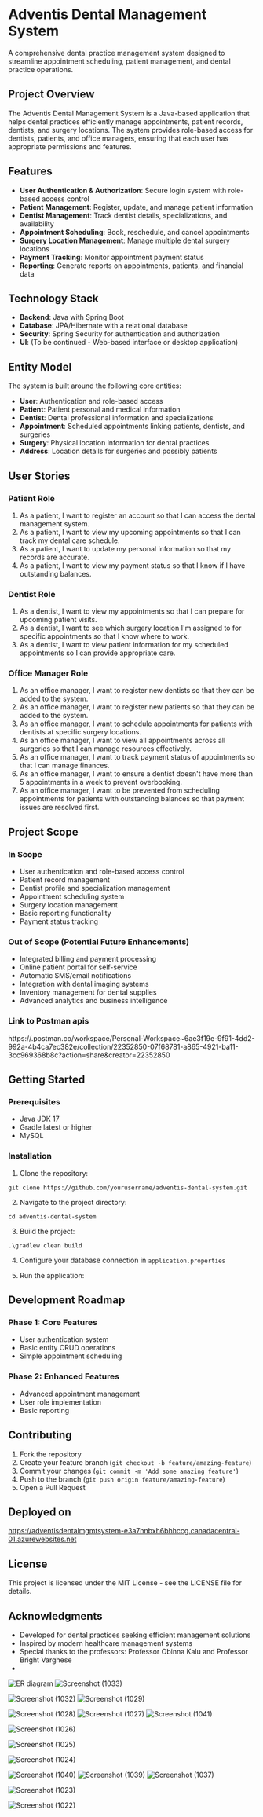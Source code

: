 # Adventis Dental Management System

A comprehensive dental practice management system designed to streamline appointment scheduling, patient management, and dental practice operations.

## Project Overview

The Adventis Dental Management System is a Java-based application that helps dental practices efficiently manage appointments, patient records, dentists, and surgery locations. The system provides role-based access for dentists, patients, and office managers, ensuring that each user has appropriate permissions and features.

## Features

- **User Authentication & Authorization**: Secure login system with role-based access control
- **Patient Management**: Register, update, and manage patient information
- **Dentist Management**: Track dentist details, specializations, and availability
- **Appointment Scheduling**: Book, reschedule, and cancel appointments
- **Surgery Location Management**: Manage multiple dental surgery locations
- **Payment Tracking**: Monitor appointment payment status
- **Reporting**: Generate reports on appointments, patients, and financial data

## Technology Stack

- **Backend**: Java with Spring Boot
- **Database**: JPA/Hibernate with a relational database
- **Security**: Spring Security for authentication and authorization
- **UI**: (To be continued - Web-based interface or desktop application)

## Entity Model

The system is built around the following core entities:

- **User**: Authentication and role-based access
- **Patient**: Patient personal and medical information
- **Dentist**: Dental professional information and specializations
- **Appointment**: Scheduled appointments linking patients, dentists, and surgeries
- **Surgery**: Physical location information for dental practices
- **Address**: Location details for surgeries and possibly patients

## User Stories

### Patient Role
1. As a patient, I want to register an account so that I can access the dental management system.
2. As a patient, I want to view my upcoming appointments so that I can track my dental care schedule.
3. As a patient, I want to update my personal information so that my records are accurate.
4. As a patient, I want to view my payment status so that I know if I have outstanding balances.

### Dentist Role
1. As a dentist, I want to view my appointments so that I can prepare for upcoming patient visits.
2. As a dentist, I want to see which surgery location I'm assigned to for specific appointments so that I know where to work.
3. As a dentist, I want to view patient information for my scheduled appointments so I can provide appropriate care.

### Office Manager Role
1. As an office manager, I want to register new dentists so that they can be added to the system.
2. As an office manager, I want to register new patients so that they can be added to the system.
3. As an office manager, I want to schedule appointments for patients with dentists at specific surgery locations.
4. As an office manager, I want to view all appointments across all surgeries so that I can manage resources effectively.
5. As an office manager, I want to track payment status of appointments so that I can manage finances.
6. As an office manager, I want to ensure a dentist doesn't have more than 5 appointments in a week to prevent overbooking.
7. As an office manager, I want to be prevented from scheduling appointments for patients with outstanding balances so that payment issues are resolved first.

## Project Scope

### In Scope

- User authentication and role-based access control
- Patient record management
- Dentist profile and specialization management
- Appointment scheduling system
- Surgery location management
- Basic reporting functionality
- Payment status tracking

### Out of Scope (Potential Future Enhancements)

- Integrated billing and payment processing
- Online patient portal for self-service
- Automatic SMS/email notifications
- Integration with dental imaging systems
- Inventory management for dental supplies
- Advanced analytics and business intelligence

  
### Link to Postman apis 
  https://.postman.co/workspace/Personal-Workspace~6ae3f19e-9f91-4dd2-992a-4b4ca7ec382e/collection/22352850-07f68781-a865-4921-ba11-3cc969368b8c?action=share&creator=22352850

## Getting Started

### Prerequisites

- Java JDK 17
- Gradle latest or higher
- MySQL

### Installation

1. Clone the repository:
```
git clone https://github.com/yourusername/adventis-dental-system.git
```

2. Navigate to the project directory:
```
cd adventis-dental-system
```

3. Build the project:
```
.\gradlew clean build
```

4. Configure your database connection in `application.properties`

5. Run the application:


## Development Roadmap

### Phase 1: Core Features
- User authentication system
- Basic entity CRUD operations
- Simple appointment scheduling

### Phase 2: Enhanced Features
- Advanced appointment management
- User role implementation
- Basic reporting

## Contributing

1. Fork the repository
2. Create your feature branch (`git checkout -b feature/amazing-feature`)
3. Commit your changes (`git commit -m 'Add some amazing feature'`)
4. Push to the branch (`git push origin feature/amazing-feature`)
5. Open a Pull Request


## Deployed on 
https://adventisdentalmgmtsystem-e3a7hnbxh6bhhccg.canadacentral-01.azurewebsites.net



## License

This project is licensed under the MIT License - see the LICENSE file for details.

## Acknowledgments

- Developed for dental practices seeking efficient management solutions
- Inspired by modern healthcare management systems
- Special thanks to the professors: Professor Obinna Kalu and Professor Bright Varghese
- 
![ER diagram](https://github.com/user-attachments/assets/67d555d5-078e-4801-8ee9-73a9af0c5132)
![Screenshot (1033)](https://github.com/user-attachments/assets/24f5e875-ade4-4f9d-8418-9dfbeb2a5ae5)


![Screenshot (1032)](https://github.com/user-attachments/assets/88451d1f-86e4-4471-a5f5-5544995c84a1)
![Screenshot (1029)](https://github.com/user-attachments/assets/70cfaf45-ab05-49f9-8db3-f7997e5462c3)

![Screenshot (1028)](https://github.com/user-attachments/assets/e4a3236a-220c-42a6-8220-277506cff07f)
![Screenshot (1027)](https://github.com/user-attachments/assets/87324964-b48d-4053-a5e0-05a3ac945217)
![Screenshot (1041)](https://github.com/user-attachments/assets/88bb0adf-cb95-4cde-8451-1b595db65cbc)


![Screenshot (1026)](https://github.com/user-attachments/assets/dd382db9-7d9a-42d0-92a0-cdc1e05a58d5)

![Screenshot (1025)](https://github.com/user-attachments/assets/be77961a-5a94-49d5-a082-d926e07e1c52)

![Screenshot (1024)](https://github.com/user-attachments/assets/ca2687f3-bdaf-49ce-8d77-034cdd3014b8)

![Screenshot (1040)](https://github.com/user-attachments/assets/eaf1f8bc-d4bd-4503-8b8d-dae059621056)
![Screenshot (1039)](https://github.com/user-attachments/assets/2b141168-7913-4f6d-9871-80a89cb5ef0c)
![Screenshot (1037)](https://github.com/user-attachments/assets/70998980-024b-489f-8321-99de4da0fab8)



![Screenshot (1023)](https://github.com/user-attachments/assets/0bd90d41-d0ee-4abc-87ef-6ba50d94527e)

![Screenshot (1022)](https://github.com/user-attachments/assets/33b5294b-718a-4c44-9abc-36be3398842a)


